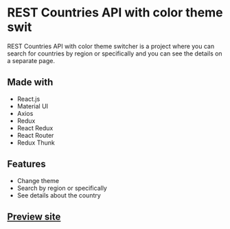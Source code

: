 # REST Countries API with color theme swit

REST Countries API with color theme switcher is a project where you can search for countries by region or specifically and you can see the details on a separate page.

## Made with

- React.js
- Material UI
- Axios
- Redux
- React Redux
- React Router
- Redux Thunk

## Features

- Change theme
- Search by region or specifically
- See details about the country

## [Preview site]

[preview site]: https://hopeful-williams-ba11ae.netlify.app/
